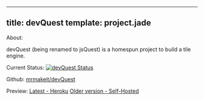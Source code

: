----
title: devQuest
template: project.jade
----

About: 

devQuest (being renamed to jsQuest) is a homespun project to build a tile engine.

Current Status: [![devQuest Status](https://www.codeship.io/projects/61a35cc0-642e-0131-f886-1ec0fa106aeb/status?branch=master)](https://www.codeship.io/projects/12432)

Github: [mrmakeit/devQuest](http://github.com/mrmakeit/devquest)

Preview: [Latest - Heroku](http://jsquest.herokuapp.com) [Older version - Self-Hosted](http://devquest.projectmakeit.com)
